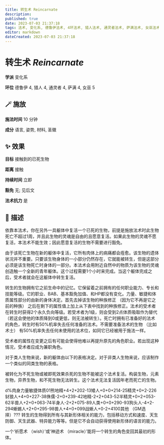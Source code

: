 ```yaml
---
title: 转生术 Reincarnate
description: 
published: true
date: 2023-07-03 21:37:18
tags: 法术, 变化系, 德鲁伊法术, 4环法术, 猎人法术, 通灵者法术, 萨满法术, 女巫法术, 5环法术
editor: markdown
dateCreated: 2023-07-03 21:37:18
---
```


# **转生术** *Reincarnate*

**学派** 变化系 

**环位** 德鲁伊 4, 猎人 4, 通灵者 4, 萨满 4, 女巫 5

## 🪄 施放

**施法时间** 10 分钟

**成分** 语言, 姿势, 材料, 圣徽

## ✨ 效果 

**目标** 接触到的已死生物 

**距离** 接触  

**持续时间** 立即 

**豁免** 无; 见后文

**法术抗力** 是

## 📖 描述

依靠本法术，你在另外一具躯体中复活一个已死的生物，前提是施放法术时此生物死亡不超过1周，并且此生物的灵魂是自由的且愿意复活。如果此生物的灵魂不愿复活，本法术不能生效；因此愿意复活的生物不需要进行豁免。

由于该死亡生物在新的躯体中复活，它所有肉体上的病痛都会痊愈。该生物的遗体状况并不重要。只要该生物身体的一小部分仍然存在，它就能被转生，但是这部分必须是该生物死亡时身体的一部分。本法术会用附近自然中的物质为该生物的灵魂创造触一个全新的青年躯体。这个过程需要1个小时来完成。当这个躯体完成之后，受术者就会在这躯体中转生复活。

转生的生物拥有它之前生命中的记忆。它保留着之前拥有的任何职业能力、专长和技能等级。它的职业、BAB、基本豁免加值、和HP都没有变化。力量、敏捷和体质属性部分的由新的身体决定。首先去掉该生物的种族修正 （因为它不再是它之前的种族） 之后在剩下的属性值上加上从下表中找到的种族修正。法术的受术者在转生时获得2个永久负向等级。若受术者为1级，则会受到2点体质吸取作为替代 （若这会使他的体质降到0或更低，则无法被转生）。死亡时拥有已准备好的法术的角色，转生时有50%机率失去任何准备的法术。不需要准备法术的生物 （比如术士） 有50%机率失去任何未使用的法术位，如同它已经被用于施法一样。

受术者的属性在变更之后有可能会使得他难以再提升原先的角色职业。若出现这种情况，受术者应成为兼职角色。

对于类人生物来说，新的躯体由以下的表格决定。对于非类人生物来说，应该制作一个类似的同类生物的表格。

被转化为不死生物或被即死效果杀死的生物不能被这个法术复活。构装生物，元素生物，异界生物，和不死生物无法转生。这个法术无法复活因年老而死亡的生物。

 d%肉身力量敏捷体质01熊地精+4+2+202-13矮人+0+0+214-25精灵+0+2-226豺狼人+4+0+227-38侏儒-2+0+239-42地精-2+2+043-52半精灵+0+2+053-62半兽人+2+0+063-74半身人-2+2+075-89人类+0+0+290-93狗头人-4+2-294蜥蜴人+2+0+295-98兽人+4+0+099战蜥人+0-2+4100其他 （GM选择）???  转生的生物得到所有与其新形体相关的能力，包括移动方式和速度、天生防御、天生武器、特异能力等等。但是它不会自动获得使用新形体的语言的能力。

一个‘祈愿术 （wish）’或‘神迹术 （miracle）’能将一个转生的角色变回其最初的形体。
    
